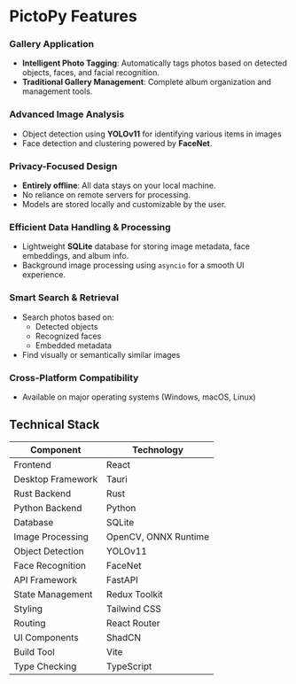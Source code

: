 # PictoPy Features

### Gallery Application

- **Intelligent Photo Tagging**: Automatically tags photos based on detected objects, faces, and facial recognition.
- **Traditional Gallery Management**: Complete album organization and management tools.

### Advanced Image Analysis

- Object detection using **YOLOv11** for identifying various items in images
- Face detection and clustering powered by **FaceNet**.

### Privacy-Focused Design

- **Entirely offline**: All data stays on your local machine.
- No reliance on remote servers for processing.
- Models are stored locally and customizable by the user.

### Efficient Data Handling & Processing

- Lightweight **SQLite** database for storing image metadata, face embeddings, and album info.
- Background image processing using `asyncio` for a smooth UI experience.

### Smart Search & Retrieval

- Search photos based on:
  - Detected objects
  - Recognized faces
  - Embedded metadata
- Find visually or semantically similar images

### Cross-Platform Compatibility

- Available on major operating systems (Windows, macOS, Linux)

## Technical Stack

| Component         | Technology           |
| ----------------- | -------------------- |
| Frontend          | React                |
| Desktop Framework | Tauri                |
| Rust Backend      | Rust                 |
| Python Backend    | Python               |
| Database          | SQLite               |
| Image Processing  | OpenCV, ONNX Runtime |
| Object Detection  | YOLOv11              |
| Face Recognition  | FaceNet              |
| API Framework     | FastAPI              |
| State Management  | Redux Toolkit        |
| Styling           | Tailwind CSS         |
| Routing           | React Router         |
| UI Components     | ShadCN               |
| Build Tool        | Vite                 |
| Type Checking     | TypeScript           |
